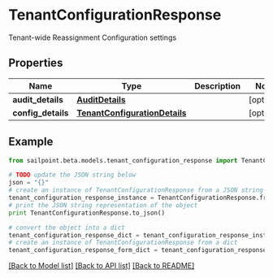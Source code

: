 # TenantConfigurationResponse

Tenant-wide Reassignment Configuration settings

## Properties
Name | Type | Description | Notes
------------ | ------------- | ------------- | -------------
**audit_details** | [**AuditDetails**](AuditDetails.md) |  | [optional] 
**config_details** | [**TenantConfigurationDetails**](TenantConfigurationDetails.md) |  | [optional] 

## Example

```python
from sailpoint.beta.models.tenant_configuration_response import TenantConfigurationResponse

# TODO update the JSON string below
json = "{}"
# create an instance of TenantConfigurationResponse from a JSON string
tenant_configuration_response_instance = TenantConfigurationResponse.from_json(json)
# print the JSON string representation of the object
print TenantConfigurationResponse.to_json()

# convert the object into a dict
tenant_configuration_response_dict = tenant_configuration_response_instance.to_dict()
# create an instance of TenantConfigurationResponse from a dict
tenant_configuration_response_form_dict = tenant_configuration_response.from_dict(tenant_configuration_response_dict)
```
[[Back to Model list]](../README.md#documentation-for-models) [[Back to API list]](../README.md#documentation-for-api-endpoints) [[Back to README]](../README.md)


